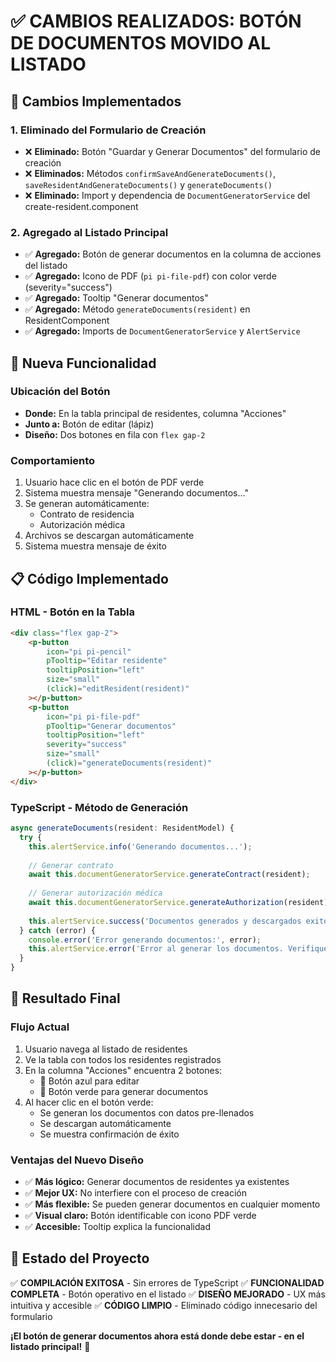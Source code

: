 # ✅ CAMBIOS REALIZADOS: BOTÓN DE DOCUMENTOS MOVIDO AL LISTADO

## 🔄 **Cambios Implementados**

### 1. **Eliminado del Formulario de Creación**
- ❌ **Eliminado:** Botón "Guardar y Generar Documentos" del formulario de creación
- ❌ **Eliminados:** Métodos `confirmSaveAndGenerateDocuments()`, `saveResidentAndGenerateDocuments()` y `generateDocuments()`
- ❌ **Eliminado:** Import y dependencia de `DocumentGeneratorService` del create-resident.component

### 2. **Agregado al Listado Principal**
- ✅ **Agregado:** Botón de generar documentos en la columna de acciones del listado
- ✅ **Agregado:** Icono de PDF (`pi pi-file-pdf`) con color verde (severity="success")
- ✅ **Agregado:** Tooltip "Generar documentos"
- ✅ **Agregado:** Método `generateDocuments(resident)` en ResidentComponent
- ✅ **Agregado:** Imports de `DocumentGeneratorService` y `AlertService`

## 🎯 **Nueva Funcionalidad**

### **Ubicación del Botón**
- **Donde:** En la tabla principal de residentes, columna "Acciones"
- **Junto a:** Botón de editar (lápiz)
- **Diseño:** Dos botones en fila con `flex gap-2`

### **Comportamiento**
1. Usuario hace clic en el botón de PDF verde
2. Sistema muestra mensaje "Generando documentos..."
3. Se generan automáticamente:
   - Contrato de residencia
   - Autorización médica
4. Archivos se descargan automáticamente
5. Sistema muestra mensaje de éxito

## 📋 **Código Implementado**

### **HTML - Botón en la Tabla**
```html
<div class="flex gap-2">
    <p-button
        icon="pi pi-pencil"
        pTooltip="Editar residente"
        tooltipPosition="left"
        size="small"
        (click)="editResident(resident)"
    ></p-button>
    <p-button
        icon="pi pi-file-pdf"
        pTooltip="Generar documentos"
        tooltipPosition="left"
        severity="success"
        size="small"
        (click)="generateDocuments(resident)"
    ></p-button>
</div>
```

### **TypeScript - Método de Generación**
```typescript
async generateDocuments(resident: ResidentModel) {
  try {
    this.alertService.info('Generando documentos...');
    
    // Generar contrato
    await this.documentGeneratorService.generateContract(resident);
    
    // Generar autorización médica
    await this.documentGeneratorService.generateAuthorization(resident);
    
    this.alertService.success('Documentos generados y descargados exitosamente');
  } catch (error) {
    console.error('Error generando documentos:', error);
    this.alertService.error('Error al generar los documentos. Verifique que las plantillas estén disponibles.');
  }
}
```

## 🚀 **Resultado Final**

### **Flujo Actual**
1. Usuario navega al listado de residentes
2. Ve la tabla con todos los residentes registrados
3. En la columna "Acciones" encuentra 2 botones:
   - 📝 Botón azul para editar
   - 📄 Botón verde para generar documentos
4. Al hacer clic en el botón verde:
   - Se generan los documentos con datos pre-llenados
   - Se descargan automáticamente
   - Se muestra confirmación de éxito

### **Ventajas del Nuevo Diseño**
- ✅ **Más lógico:** Generar documentos de residentes ya existentes
- ✅ **Mejor UX:** No interfiere con el proceso de creación
- ✅ **Más flexible:** Se pueden generar documentos en cualquier momento
- ✅ **Visual claro:** Botón identificable con icono PDF verde
- ✅ **Accesible:** Tooltip explica la funcionalidad

## 🎊 **Estado del Proyecto**

✅ **COMPILACIÓN EXITOSA** - Sin errores de TypeScript
✅ **FUNCIONALIDAD COMPLETA** - Botón operativo en el listado
✅ **DISEÑO MEJORADO** - UX más intuitiva y accesible
✅ **CÓDIGO LIMPIO** - Eliminado código innecesario del formulario

**¡El botón de generar documentos ahora está donde debe estar - en el listado principal!** 🎉
